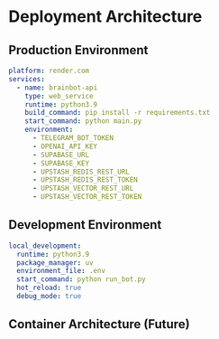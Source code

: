 # Deployment Architecture

## Production Environment
```yaml
platform: render.com
services:
  - name: brainbot-api
    type: web_service
    runtime: python3.9
    build_command: pip install -r requirements.txt
    start_command: python main.py
    environment:
      - TELEGRAM_BOT_TOKEN
      - OPENAI_API_KEY
      - SUPABASE_URL
      - SUPABASE_KEY
      - UPSTASH_REDIS_REST_URL
      - UPSTASH_REDIS_REST_TOKEN
      - UPSTASH_VECTOR_REST_URL
      - UPSTASH_VECTOR_REST_TOKEN
```

## Development Environment
```yaml
local_development:
  runtime: python3.9
  package_manager: uv
  environment_file: .env
  start_command: python run_bot.py
  hot_reload: true
  debug_mode: true
```

## Container Architecture (Future)
```dockerfile